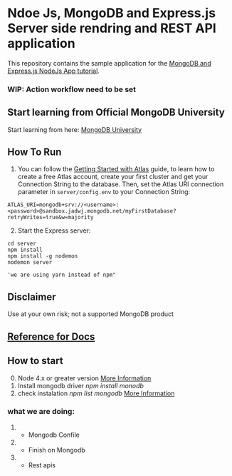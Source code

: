 # Ndoe Js, MongoDB and Express.js Server side rendring and REST API application

This repository contains the sample application for the [MongoDB and Express.js NodeJs App tutorial](https://www.mongodb.com/languages/express-mongodb-rest-api-tutorial).

<!-- ![main workflow](https://github.com/mongodb-developer/mongodb-express-rest-api-example/actions/workflows/main.yml/badge.svg) -->
### WIP: Action workflow need to be set

## Start learning from Official MongoDB University
Start learning from here: [MongoDB University](https://learn.mongodb.com/learning-paths/introduction-to-mongodb)

## How To Run

1. You can follow the [Getting Started with Atlas](https://docs.atlas.mongodb.com/getting-started/) guide, to learn how to create a free Atlas account, create your first cluster and get your Connection String to the database. 
Then, set the Atlas URI connection parameter in `server/config.env` to your Connection String:
```
ATLAS_URI=mongodb+srv://<username>:<password>@sandbox.jadwj.mongodb.net/myFirstDatabase?retryWrites=true&w=majority
```

2. Start the Express server:
```
cd server
npm install
npm install -g nodemon
nodemon server

'we are using yarn instead of npm"
```

## Disclaimer

Use at your own risk; not a supported MongoDB product


## [Reference for Docs](https://www.mongodb.com/blog/post/quick-start-nodejs-mongodb-how-to-get-connected-to-your-database)


## How to start
0. Node 4.x or greater version [More Information](https://www.mongodb.com/docs/drivers/node/current/compatibility/)
1. Install mongodb driver _npm install monodb_
2. check instalation _npm list mongodb_ [More Information](https://www.mongodb.com/docs/drivers/node/current/?_ga=2.142495922.1072723283.1675189397-1171412455.1673550271&_gac=1.82334180.1674846622.Cj0KCQiAic6eBhCoARIsANlox84Id4PAvBuPnuaWmSYOQs9WnyQ28Q9wmnEUy1p7jfsUujpjDsAsTCYaAs6NEALw_wcB)

### what we are doing:
1. - Mongodb Confile
2. - Finish on Mongodb 
3. - Rest apis
